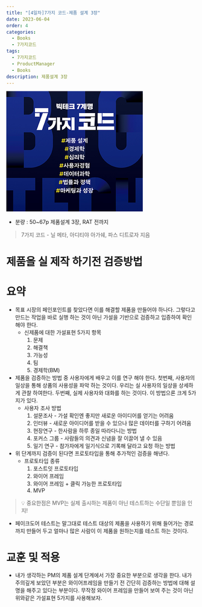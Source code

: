 ```yaml
---
title: "[4일차]7가지 코드-제품 설계 3장"
date: 2023-06-04
order: 4
categories:
  - Books
  - 7가지코드
tags:
  - 7가지코드
  - ProductManager
  - Books
description: 제품설계 3장
---
```


![표지](./7code_img/Untitled.png)
- 분량 : 50~67p 제품설계 3장, RAT 전까지

> 7가지 코드 - 닐 메타, 아디티야 아가쉐, 파스 디트로자 지음

# 제품을 실 제작 하기전 검증방법

# 요약

- 목표 시장의 페인포인트를 찾았다면 이를 해결할 제품을 만들어야 하나다. 그렇다고 만드는 작업을 바로 실행 하는 것이 아닌 가설을 기반으로 검증하고 입증하여 확인 해야 한다.
    - 신제품에 대한 가설표현 5가지 항목
        1. 문제
        2. 해결책
        3. 가능성
        4. 팀
        5. 경제학(BM)
- 제품을 검증하는 방법 중 사용자에게 배우고 이를 연구 해야 한다. 
첫번째, 사용자의 일상을 통해 상품의 사용성을 파악 하는 것이다. 우리는 실 사용자의 일상을 상세하게 관찰 하여한다. 
두번째, 실제 사용자와 대화를 하는 것이다. 이 방법으론 크게 5가지가 있다.
    - 사용자 조사 방법
        1. 설문조사 - 가설 확인엔 좋지만 새로운 아이디어를 얻기는 어려움
        2. 인터뷰 - 새로운 아이디어를 받을 수 있으나 많은 데이터를 구하기 어려움
        3. 현장연구 - 한사람을 하루 종일 따라다니는 방법
        4. 포커스 그룹 - 사람들의 의견과 신념을 잘 이끌어 낼 수 있음
        5. 일기 연구 - 참가자에게 일기식으로 기록해 달라고 요청 하는 방법
- 위 단계까지 검증이 된다면 프로토타입을 통해 추가적인 검증을 해낸다.
    - 프로토타입 종류
        1. 포스트잇 프로토타입
        2. 와이어 프레임
        3. 와이어 프레임 + 클릭 가능한 프로토타입
        4. MVP

>💡 중요한점은 MVP는 실제 출시하는 제품이 아닌 테스트하는 수단일 뿐임을 인지!

- 페이크도어 테스트는 말그대로 테스트 대상의 제품을 사용하기 위해 들어가는 경로까지 만들어 두고 얼마나 많은 사람이 이 제품을 원하는지를 테스트 하는 것이다.

# 교훈 및 적용

- 내가 생각하는 PM의 제품 설계 단계에서 가장 중요한 부분으로 생각을 한다. 내가 주의깊게 보았던 부분은 와이어프레임을 만들기 전 간단히 검증하는 방법에 대해 설명을 해주고 있다는 부분이다. 
무작정 와이어 프레임을 만들어 보여 주는 것이 아닌 위와같은 가설표현 5가지를 사용해보자.